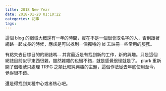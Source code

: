 ```yaml
---
title: 2018 New Year
date: 2018-01-20 01:10:22
categories: 記事
tags:
---
```


這個 blog 的網域大概還有一年的時間，實在不是一個很會取名字的人，否則跟著網路一起成長的時候，應該是可以找到一個獨特的 id 去註冊一些常用的服務。

有點失去目標目的的網誌嗎... 其實最近是有找到新的工作，新的興趣。只是這個網誌目前似乎東西很雜，雖然雜雜的也蠻不錯，就是感覺很怪就是了。 plurk 重新開了個帳號只處理 TRPG 之類比較純興趣的主題，這個作法從去年底使用至今，覺得很不錯。

還是得找到某種中心或者核心吧。
